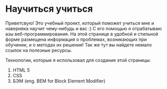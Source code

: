 # Научиться учиться

Приветсвую! Это учебный проект, который поможет учиться мне и наверняка научит чему-нибудь и вас :)
С его помощью я отрабатываю азы веб-программирования.
На этой странице в удобной и стильной форме размещена информация о проблемах, возникающих при обучении, и о
методах их решения! Так же тут вы найдете немало ссылок на полезные ресурсы.

Технологии, которые я использовал для создания этой страницы:
1. HTML 5
2. CSS
3. БЭМ (eng. BEM for Block Element Modifier)
